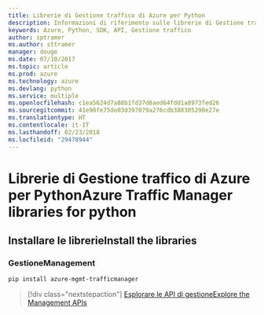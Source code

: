 ```yaml
---
title: Librerie di Gestione traffico di Azure per Python
description: Informazioni di riferimento sulle librerie di Gestione traffico di Azure per Python
keywords: Azure, Python, SDK, API, Gestione traffico
author: sptramer
ms.author: sttramer
manager: douge
ms.date: 07/10/2017
ms.topic: article
ms.prod: azure
ms.technology: azure
ms.devlang: python
ms.service: multiple
ms.openlocfilehash: c1ea5624d7a88b1fd37d8aed64fdd1a8973fed26
ms.sourcegitcommit: 41e90fe75de03d397079a276cdb388305290e27e
ms.translationtype: HT
ms.contentlocale: it-IT
ms.lasthandoff: 02/23/2018
ms.locfileid: "29478944"
---
```

# <a name="azure-traffic-manager-libraries-for-python"></a><span data-ttu-id="b4d90-104">Librerie di Gestione traffico di Azure per Python</span><span class="sxs-lookup"><span data-stu-id="b4d90-104">Azure Traffic Manager libraries for python</span></span>

## <a name="install-the-libraries"></a><span data-ttu-id="b4d90-105">Installare le librerie</span><span class="sxs-lookup"><span data-stu-id="b4d90-105">Install the libraries</span></span>


### <a name="management"></a><span data-ttu-id="b4d90-106">Gestione</span><span class="sxs-lookup"><span data-stu-id="b4d90-106">Management</span></span>

```bash
pip install azure-mgmt-trafficmanager
```
> [!div class="nextstepaction"]
> [<span data-ttu-id="b4d90-107">Esplorare le API di gestione</span><span class="sxs-lookup"><span data-stu-id="b4d90-107">Explore the Management APIs</span></span>](/python/api/overview/azure/trafficmanager/management)
